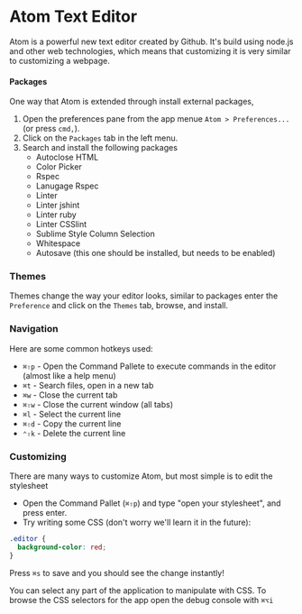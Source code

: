 # Atom Text Editor

Atom is a powerful new text editor created by Github. It's build using node.js
and other web technologies, which means that customizing it is very similar to customizing
a webpage.


#### Packages

One way that Atom is extended through install external packages,

1. Open the preferences pane from the app menue `Atom > Preferences...` (or press `cmd,`).
2. Click on the `Packages` tab in the left menu.
3. Search and install the following packages
    - Autoclose HTML
    - Color Picker
    - Rspec
    - Lanugage Rspec
    - Linter
    - Linter jshint
    - Linter ruby
    - Linter CSSlint
    - Sublime Style Column Selection
    - Whitespace
    - Autosave (this one should be installed, but needs to be enabled)

### Themes

Themes change the way your editor looks, similar to packages
enter the `Preference` and click on the `Themes` tab, browse, and install.

### Navigation

Here are some common hotkeys used:

- `⌘⇧p` - Open the Command Pallete to execute commands in the editor (almost like a help menu)
- `⌘t` - Search files, open in a new tab
- `⌘w` - Close the current tab
- `⌘⇧w` - Close the current window (all tabs)
- `⌘l` - Select the current line
- `⌘⇧d` - Copy the current line
- `⌃⇧k` - Delete the current line

### Customizing

There are many ways to customize Atom, but most simple is to edit the stylesheet

- Open the Command Pallet (`⌘⇧p`) and type "open your stylesheet", and press enter.
- Try writing some CSS (don't worry we'll learn it in the future):

```css
.editor {
  background-color: red;
}
```

Press `⌘s` to save and you should see the change instantly!

You can select any part of the application to manipulate with CSS.
To browse the CSS selectors for the app open the debug console with `⌘⌥i`
